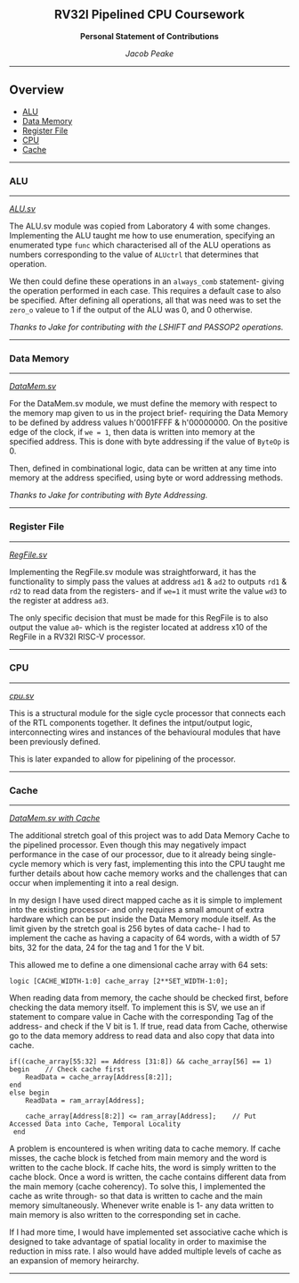 <center>

## RV32I Pipelined CPU Coursework

 **Personal Statement of Contributions**
 
 *Jacob Peake*

---

</center>

## Overview

* [ALU](#ALU)
* [Data Memory](#Data-Memory)
* [Register File](#Register-File)
* [CPU](#CPU)
* [Cache](#Cache)
___
### ALU
___

*[ALU.sv](https://github.com/EIE2-IAC-Labs/iac-riscv-cw-1/blob/main/CPU/ALU.sv)*

The ALU.sv module was copied from Laboratory 4 with some changes. Implementing the ALU taught me how to use enumeration, specifying an enumerated type `func` which characterised all of the ALU operations as numbers corresponding to the value of `ALUctrl` that determines that operation. 

We then could define these operations in an `always_comb` statement- giving the operation performed in each case. This requires a default case to also be specified. After defining all operations, all that was need was to set the `zero_o` valeue to 1 if the output of the ALU was 0, and 0 otherwise.

*Thanks to Jake for contributing with the LSHIFT and PASSOP2 operations.*
___
### Data Memory
___

*[DataMem.sv](https://github.com/EIE2-IAC-Labs/iac-riscv-cw-1/blob/main/CPU/DataMem.sv)*

For the DataMem.sv module, we must define the memory with respect to the memory map given to us in the project brief- requiring the Data Memory to be defined by address values h'0001FFFF & h'00000000. On the positive edge of the clock, if `we = 1`, then data is written into memory at the specified address. This is done with byte addressing if the value of `ByteOp` is 0.

Then, defined in combinational logic, data can be written at any time into memory at the address specified, using byte or word addressing methods.

*Thanks to Jake for contributing with Byte Addressing.*

___
### Register File
___

*[RegFile.sv](https://github.com/EIE2-IAC-Labs/iac-riscv-cw-1/blob/main/CPU/RegFile.sv)*

Implementing the RegFile.sv module was straightforward, it has the functionality to simply pass the values at address `ad1` & `ad2` to outputs `rd1` & `rd2` to read data from the registers- and if `we=1` it must write the value `wd3` to the register at address `ad3`. 

The only specific decision that must be made for this RegFile is to also output the value `a0`- which is the register located at address x10 of the RegFile in a RV32I RISC-V processor.
___
### CPU
___

*[cpu.sv](https://github.com/EIE2-IAC-Labs/iac-riscv-cw-1/blob/main/CPU/cpu.sv)*

This is a structural module for the sigle cycle processor that connects each of the RTL components together. It defines the intput/output logic, interconnecting wires and instances of the behavioural modules that have been previously defined.

This is later expanded to allow for pipelining of the processor.

___
### Cache
___

*[DataMem.sv with Cache](https://github.com/EIE2-IAC-Labs/iac-riscv-cw-1/blob/cache/CPU/DataMem.sv)*

The additional stretch goal of this project was to add Data Memory Cache to the pipelined processor. Even though this may negatively impact performance in the case of our processor, due to it already being single-cycle memory which is very fast, implementing this into the CPU taught me further details about how cache memory works and the challenges that can occur when implementing it into a real design.

In my design I have used direct mapped cache as it is simple to implement into the existing processor- and only requires a small amount of extra hardware which can be put inside the Data Memory module itself. As the limit given by the stretch goal is 256 bytes of data cache- I had to implement the cache as having a capacity of 64 words, with a width of 57 bits, 32 for the data, 24 for the tag and 1 for the V bit.

This allowed me to define a one dimensional cache array with 64 sets:

`logic [CACHE_WIDTH-1:0] cache_array [2**SET_WIDTH-1:0];`

When reading data from memory, the cache should be checked first, before checking the data memory itself. To implement this is SV, we use an if statement to compare value in Cache with the corresponding Tag of the address- and check if the V bit is 1. If true, read data from Cache, otherwise go to the data memory address to read data and also copy that data into cache.

```
if((cache_array[55:32] == Address [31:8]) && cache_array[56] == 1) begin    // Check cache first
    ReadData = cache_array[Address[8:2]];
end
else begin
    ReadData = ram_array[Address];
                
    cache_array[Address[8:2]] <= ram_array[Address];    // Put Accessed Data into Cache, Temporal Locality
 end
```

A problem is encountered is when writing data to cache memory. If cache misses, the cache block is fetched from main memory and the word is written to the cache block. If cache hits, the word is simply written to the cache block. Once a word is written, the cache contains different data from the main memory (cache coherency). To solve this, I implemented the cache as write through- so that data is written to cache and the main memory simultaneously. Whenever write enable is 1- any data written to main memory is also written to the corresponding set in cache.

If I had more time, I would have implemented set associative cache which is designed to take advantage of spatial locality in order to maximise the reduction in miss rate. I also would have added multiple levels of cache as an expansion of memory heirarchy.         
___

